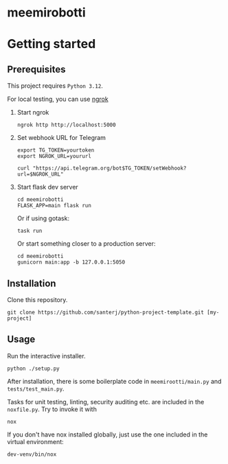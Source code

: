# meemirobotti

# Getting started

## Prerequisites

This project requires `Python 3.12`.

For local testing, you can use [ngrok](https://ngrok.com/)

1. Start ngrok

    `ngrok http http://localhost:5000`

2. Set webhook URL for Telegram

    ```
    export TG_TOKEN=yourtoken
    export NGROK_URL=yoururl

    curl "https://api.telegram.org/bot$TG_TOKEN/setWebhook?url=$NGROK_URL"
    ```

3. Start flask dev server

    ```
    cd meemirobotti
    FLASK_APP=main flask run
    ```

    Or if using gotask:

    `task run`

    Or start something closer to a production server:

    ```
    cd meemirobotti
    gunicorn main:app -b 127.0.0.1:5050
    ```

## Installation

Clone this repository.

    git clone https://github.com/santerj/python-project-template.git [my-project]

## Usage

Run the interactive installer.

    python ./setup.py

After installation, there is some boilerplate code in `meemirootti/main.py` and `tests/test_main.py`.

Tasks for unit testing, linting, security auditing etc. are included in the `noxfile.py`. Try to invoke it with

    nox

If you don't have nox installed globally, just use the one included in the virtual environment:

    dev-venv/bin/nox
